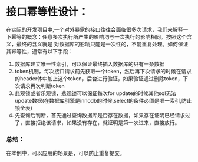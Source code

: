 # 接口幂等性设计：
在实际的开发项目中,一个对外暴露的接口往往会面临很多次请求，我们来解释一下幂等的概念：任意多次执行所产生的影响均与一次执行的影响相同。按照这个含义，最终的含义就是 对数据库的影响只能是一次性的，不能重复处理。如何保证其幂等性，通常有以下手段：

1. 数据库建立唯一性索引，可以保证最终插入数据库的只有一条数据
2. token机制，每次接口请求前先获取一个token，然后再下次请求的时候在请求的header体中加上这个token，后台进行验证，如果验证通过删除token，下次请求再次判断token
3. 悲观锁或者乐观锁，悲观锁可以保证每次for update的时候其他sql无法update数据(在数据库引擎是innodb的时候,select的条件必须是唯一索引,防止锁全表)
4. 先查询后判断，首先通过查询数据库是否存在数据，如果存在证明已经请求过了，直接拒绝该请求，如果没有存在，就证明是第一次进来，直接放行。

### 总结：
在本例中，可以应用的场景是，可以防止重复提交。